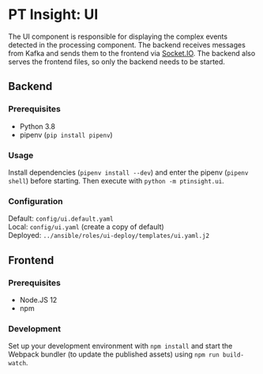 # PT Insight: UI

The UI component is responsible for displaying the complex events detected in the processing component.
The backend receives messages from Kafka and sends them to the frontend via [Socket.IO](https://socket.io/). The
 backend also serves the frontend files, so only the backend needs to be started.


## Backend

### Prerequisites
* Python 3.8
* pipenv (`pip install pipenv`)


### Usage

Install dependencies (`pipenv install --dev`) and enter the pipenv (`pipenv shell`) before starting. Then execute with `python -m ptinsight.ui`.


### Configuration

Default: `config/ui.default.yaml`  
Local: `config/ui.yaml`  (create a copy of default)  
Deployed: `../ansible/roles/ui-deploy/templates/ui.yaml.j2`


## Frontend

### Prerequisites
* Node.JS 12
* npm


### Development

Set up your development environment with `npm install` and start the Webpack bundler (to update the published assets) using `npm run build-watch`.
